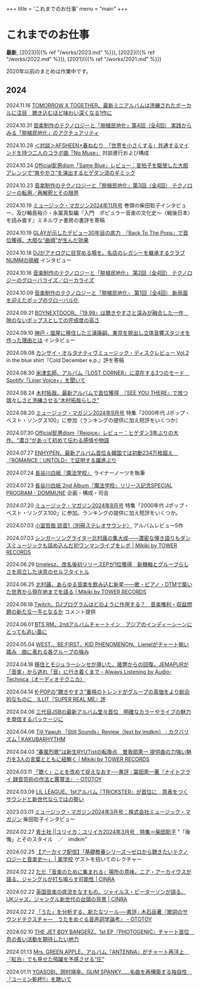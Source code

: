 +++
title = 'これまでのお仕事'
menu = "main"
+++

# これまでのお仕事

**最新**, [2023]({{% ref "/works/2023.md" %}}), [2022]({{% ref "/works/2022.md" %}}), [2021]({{% ref "/works/2021.md" %}})

2020年以前のまとめは作業中です。

## 2024
2024.11.16 [TOMORROW X TOGETHER、最新ミニアルバムは洗練されたボーカルに注目　聴き込むほど味わい深くなる1作に](https://realsound.jp/2024/11/post-1841158.html)

2024.10.31 [音楽制作のテクノロジーと「脱植民地化」第4回（全4回） 実践からみる「脱植民地化」のアクチュアリティ](https://www.ameet.jp/digital-imaging/5682/)

2024.10.28 [＜対談＞AFSHEEN×春ねむり　「世界を小さくする」共通するマインドを持つ二人のコラボ曲「No Muse」](https://www.billboard-japan.com/special/detail/4593) 対談進行および構成

2024.10.24 [Official髭男dism「Same Blue」レビュー：変拍子を駆使した大胆アレンジで“爽やかさ”を演出するヒゲダン流のギミック](https://realsound.jp/2024/10/post-1818407.html)

2024.10.23 [音楽制作のテクノロジーと「脱植民地化」第3回（全4回） テクノロジーの転用／再解釈とその限界](https://www.ameet.jp/digital-imaging/5652/)

2024.10.19 [ミュージック・マガジン2024年11月号](https://musicmagazine.stores.jp/items/67089db1e6c05c02dd356f9e) 巻頭の柴田聡子インタビュー、及び輪島裕介・永冨真梨編『入門　ポピュラー音楽の文化史〜〈戦後日本〉を読み直す』ミネルヴァ書房の書評を寄稿

2024.10.19 [GLAYが示したデビュー30年目の底力　『Back To The Pops』で首位獲得、大胆な“曲順”が生んだ効果](https://realsound.jp/2024/10/post-1813061.html)

2024.10.18 [DJがアナログに目覚める場を。名店のレガシーを継承するクラブ NUMMの挑戦](https://www.audio-technica.co.jp/always-listening/articles/numm/) インタビュー

2024.10.16 [音楽制作のテクノロジーと「脱植民地化」 第2回（全4回） テクノロジーのグローバライズ／ローカライズ](https://www.ameet.jp/digital-imaging/5632/)

2024.10.09 [音楽制作のテクノロジーと「脱植民地化」 第1回（全4回） 新局面を迎えたポップのグローバル化](https://www.ameet.jp/digital-imaging/5621/)

2024.09.21 [BOYNEXTDOOR、『19.99』は聴きやすさと深みが融合した一作　隙のないポップスとしての完成度の高さ](https://realsound.jp/2024/09/post-1785853.html)

2024.09.10 [神戸・塩屋に移住した三浦康嗣、東京を脱出し立体音響スタジオを作った理由とは](https://www.audio-technica.co.jp/always-listening/articles/kohshi-miura/) インタビュー

2024.09.08 [カンサイ・オルタナティヴミュージック・ディスクレビュー Vol.2](https://www.ameet.jp/feature/5477/) in the blue shirt『Cold December e.p.』評を寄稿

2024.08.30 [米津玄師、アルバム『LOST CORNER』に混在する3つのモード　Spotify「Liner Voice+」を聞いて](https://realsound.jp/2024/08/post-1764465.html)

2024.08.24 [木村拓哉、最新アルバムで首位獲得　『SEE YOU THERE』で放つ瑞々しさと洗練させる“木村拓哉らしさ”](https://realsound.jp/2024/08/post-1757235.html)

2024.08.20 [ミュージック・マガジン2024年9月号](https://musicmagazine.stores.jp/items/66b470894dcf6e0034e5e1dd) 特集「2000年代 Jポップ・ベスト・ソングス100」に参加（ランキングの提供に加え短評をいくつか）

2024.07.30 [Official髭男dism『Rejoice』レビュー：ヒゲダン3年ぶりの大作、“濃さ”があって初めて伝わる感情や物語](https://realsound.jp/2024/07/post-1733927.html)

2024.07.27 [ENHYPEN、最新アルバム首位＆韓国では初動234万枚超え　『ROMANCE：UNTOLD』で証明する躍進ぶり](https://realsound.jp/2024/07/post-1730670.html)

2024.07.24 [長谷川白紙『魔法学校』](https://www.beatink.com/products/detail.php?product_id=14074) ライナーノーツを執筆

2024.07.23 [長谷川白紙 2nd Album『魔法学校』リリース記念SPECIAL PROGRAM - DOMMUNE](https://www.dommune.com/streamings/2024/072301/) 企画・構成・司会

2024.07.20 [ミュージック・マガジン2024年8月号](https://musicmagazine.stores.jp/items/668f319245021c00b69217b7) 特集「2000年代 Jポップ・ベスト・ソングス100」に参加。ランキングの提供に加え短評をいくつか。

2024.07.03 [小室哲哉 読音1（別冊ステレオサウンド）](https://www.stereosound-store.jp/c/book/9784880735177) アルバムレビュー5作

2024.07.03 [シンガーソングライター北村蕗の集大成――濃密な弾き語りもダンスミュージックも詰め込んだ初ワンマンライブをレポ | Mikiki by TOWER RECORDS](https://mikiki.tokyo.jp/articles/-/38297)

2024.06.29 [timelesz、改名後初リリースEPが1位獲得　新機軸とグループらしさを両立した決意のセルフタイトル](https://realsound.jp/2024/06/post-1704908.html)

2024.06.25 [北村蕗、あらゆる音楽を飲み込む新星――歌・ピアノ・DTMで築いた世界から現在地までを語る | Mikiki by TOWER RECORDS](https://mikiki.tokyo.jp/articles/-/38170)

2024.06.18 [Twitch、DJプログラムはどのように作用する？　音楽権利・収益問題の新たな一手となるか](https://realsound.jp/2024/06/post-1691007.html) コメント提供

2024.06.01 [BTS RM、2ndアルバムチャートイン　アジアのインディーシーンにとっても追い風に](https://realsound.jp/2024/06/post-1678401.html)

2024.05.04 [WEST.、BE:FIRST、KID PHENOMENON、Lienelがチャート揃い踏み　曲に表れる各グループの強み](https://realsound.jp/2024/05/post-1652338.html)

2024.04.18 [移住とモジュラーシンセが導いた、疲弊からの回復。JEMAPURが「音楽」から逃れ「音」に行き着くまで - Always Listening by Audio-Technica（オーディオテクニカ）](https://www.audio-technica.co.jp/always-listening/articles/jemapur/)

2024.04.14 [K-POPの“聴きやすさ”重視のトレンドがグループの真価をより総合的なものに　ILLIT『SUPER REAL ME』評](https://realsound.jp/2024/04/post-1630425.html)

2024.04.06 [三代目JSBの最新アルバム堂々首位　明確なカラーやライブの魅力を発信するパッケージに](https://realsound.jp/2024/04/post-1622564.html)

2024.04.06 [Till Yawuh 「Still Sounds」Review（text by imdkm） : カクバリズム | KAKUBARHYTHM](https://kakubarhythm.com/news/post/12218)

2024.04.03 [“春風烈歌”は新生RYUTistの転換点　曽我部恵一 提供曲の力強い魅力を3人の言葉とともに紐解く | Mikiki by TOWER RECORDS](https://mikiki.tokyo.jp/articles/-/37278)

2024.03.11 [「聴く」ことを改めて捉えなおす──書評 : 冨田恵一著『ナイトフライ 録音芸術の作法と鑑賞法』 - OTOTOY](https://ototoy.jp/feature/2024031101)

2024.03.09 [LIL LEAGUE、1stアルバム『TRICKSTER』が首位に　意表をつくサウンドと新世代ならではの勢い](https://realsound.jp/2024/03/post-1595124.html)

2023.03.01 [ミュージック・マガジン2024年3月号：株式会社ミュージック・マガジン](http://musicmagazine.jp/mm/mm202403.html) 柴田聡子インタビュー

2024.02.27 [青土社 ||ユリイカ：ユリイカ2024年3月号　特集＝柴田聡子](http://www.seidosha.co.jp/book/index.php?id=3908&status=published) "「後悔」とそのスタイル　／　imdkm"

2024.02.25 [【アーカイブ配信】「基礎教養シリーズ〜ゼロから聴きたいテクノロジーと音楽史〜」 | 美学校](https://bigakko.jp/event/2024/technology_and_music_history) ゲストを招いてのレクチャー

2024.02.22 [ただ「音楽のために集まれる」場所の意味。ニア・アーカイヴスが語る、ジャングルが打ち鳴らす可能性 | CINRA](https://www.cinra.net/article/202402-niaarchives_ymmts)

2024.02.22 [英国音楽の底流をなすもの。ジャイルス・ピーターソンが語る、UKジャズ、ジャングル新世代の台頭の背景 | CINRA](https://www.cinra.net/article/202402-gillespeterson_ymmts)

2024.02.22 [「うた」を分析する、新たなツール──書評 : 木石岳著『歌詞のサウンドテクスチャ―　うたをめぐる音声詞学論考』 - OTOTOY](https://ototoy.jp/feature/2024022203)

2024.02.10 [THE JET BOY BANGERZ、1st EP『PHOTOGENIC』チャート首位　息の長い活動を期待したい地力](https://realsound.jp/2024/02/post-1568917.html)

2024.01.13 [Mrs. GREEN APPLE、アルバム『ANTENNA』がチャート再浮上　『紅白』でも見せた飛躍を予感させる“圧”](https://realsound.jp/2024/01/post-1543436.html)

2024.01.11 [YOASOBI、岡村靖幸、GLIM SPANKY……名曲を再構築する独自性　『ユーミン乾杯!!』を聴いて](https://realsound.jp/2024/01/post-1542100.html)